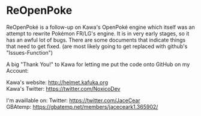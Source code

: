 # ReOpenPoke
ReOpenPoké is a follow-up on Kawa's OpenPoké engine which itself was an attempt to rewrite Pokémon FR/LG's engine.
It is in very early stages, so it has an awful lot of bugs.
There are some documents that indicate things that need to get fixed. (are most likely going to get replaced with github's "Issues-Function")



A big "Thank You!" to Kawa for letting me put the code onto GitHub on my Account:

Kawa's website: http://helmet.kafuka.org  
Kawa's Twitter: https://twitter.com/NoxicoDev 


I'm availlable on:
Twitter: https://twitter.com/JaceCear   
GBAtemp: https://gbatemp.net/members/jaceceark1.365902/   
